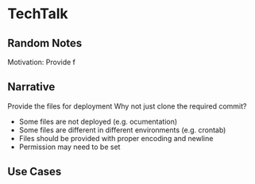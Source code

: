 # TechTalk

## Random Notes

Motivation: Provide f

## Narrative

Provide the files for deployment
Why not just clone the required commit?
- Some files are not deployed (e.g. ocumentation)
- Some files are different in different environments (e.g. crontab)
- Files should be provided with proper encoding and newline
- Permission may need to be set




## Use Cases



